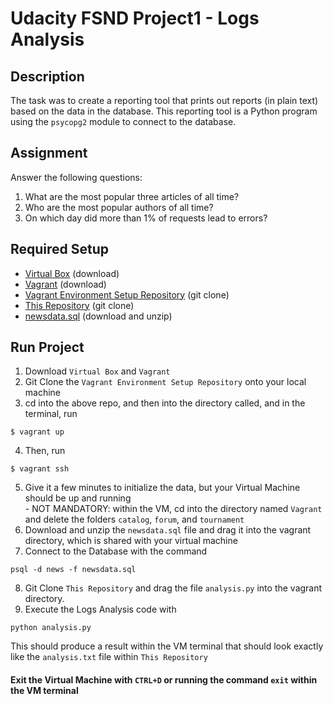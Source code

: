# Udacity FSND Project1 - Logs Analysis

## Description

The task was to create a reporting tool that prints out reports (in plain text) based on the data in the database. This reporting tool is a Python program using the `psycopg2` module to connect to the database.


## Assignment
Answer the following questions:
1. What are the most popular three articles of all time?
2. Who are the most popular authors of all time?
3. On which day did more than 1% of requests lead to errors?


## Required Setup 

- [Virtual Box](https://www.virtualbox.org/) (download)
- [Vagrant](https://www.vagrantup.com/) (download)
- [Vagrant Environment Setup Repository](https://github.com/udacity/fullstack-nanodegree-vm) (git clone)
- [This Repository](https://github.com/czuniga10/logs_analysis) (git clone)
- [newsdata.sql](https://d17h27t6h515a5.cloudfront.net/topher/2016/August/57b5f748_newsdata/newsdata.zip) (download and unzip)

## Run Project

1. Download `Virtual Box` and `Vagrant` 
2. Git Clone the `Vagrant Environment Setup Repository` onto your local machine
3. cd into the above repo, and then into the directory called, and in the terminal, run 
```
$ vagrant up
```
4. Then, run 
```
$ vagrant ssh
```
5. Give it a few minutes to initialize the data, but your Virtual Machine should be up and running<br> - NOT MANDATORY: within the VM, cd into the directory named `Vagrant` and delete the folders `catalog`, `forum`, and `tournament`
6. Download and unzip the `newsdata.sql` file and drag it into the vagrant directory, which is shared with your virtual machine
7. Connect to the Database with the command
```
psql -d news -f newsdata.sql
```
8. Git Clone `This Repository` and drag the file `analysis.py` into the vagrant directory.
9. Execute the Logs Analysis code with
```
python analysis.py
```
This should produce a result within the VM terminal that should look exactly like the `analysis.txt` file within `This Repository`

#### Exit the Virtual Machine with `CTRL+D` or running the command `exit` within the VM terminal

